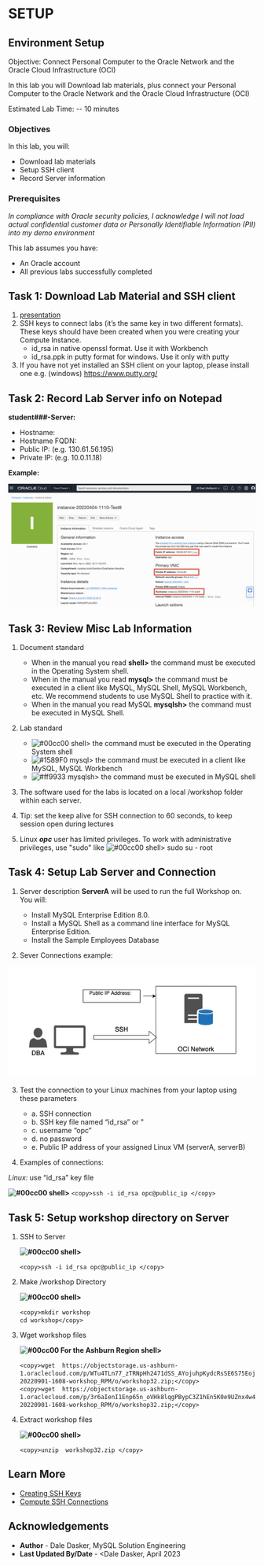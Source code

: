 # SETUP

## Environment Setup

Objective: Connect Personal Computer to the Oracle Network and the Oracle Cloud Infrastructure (OCI)

In this lab you will Download lab materials, plus connect your Personal Computer to the Oracle Network and the Oracle Cloud Infrastructure (OCI)

Estimated Lab Time: -- 10 minutes

### Objectives
In this lab, you will:
* Download lab materials
* Setup SSH client
* Record Server information

### Prerequisites

*In compliance with Oracle security policies, I acknowledge I will not load actual confidential customer data or Personally Identifiable Information (PII) into my demo environment*

This lab assumes you have:
* An Oracle account
* All previous labs successfully completed

## Task 1: Download Lab Material and SSH client
1. [presentation](files/MySQL_HA_09292022.pdf)
2. SSH keys to connect labs (it’s the same key in two different formats).  These keys should have been created when you were creating your Compute Instance.  
    * id_rsa in native openssl format. Use it with Workbench
    * id_rsa.ppk in putty format for windows. Use it only with putty
3. If you have not yet installed an SSH client on your laptop, please install one
    e.g. (windows) https://www.putty.org/

## Task 2: Record Lab Server info on Notepad

**student###-Server:**
  - Hostname:  
  - Hostname FQDN:  
  - Public IP:   (e.g. 130.61.56.195) 
  - Private IP: (e.g. 10.0.11.18)

 **Example:**

![IP Addresses](images/Setup_IP_Addresses.png) 

## Task 3: Review Misc Lab Information
1. Document standard 
    - When in the manual you read **shell>** the command must be executed in the Operating System shell.
    - When in the manual you read **mysql>** the command must be executed in a client like MySQL, MySQL Shell, MySQL Workbench, etc. We recommend students to use MySQL Shell to practice with it.
    - When in the manual you read MySQL **mysqlsh>** the command must be executed in MySQL Shell.

2. Lab standard  
    - ![#00cc00](https://via.placeholder.com/15/00cc00/000000?text=+) shell> the command must be executed in the Operating System shell
    - ![#1589F0](https://via.placeholder.com/15/1589F0/000000?text=+) mysql> the command must be executed in a client like MySQL, MySQL Workbench
    - ![#ff9933](https://via.placeholder.com/15/ff9933/000000?text=+) mysqlsh> the command must be executed in MySQL shell

3.	The software used for the labs is located on a local /workshop folder within each server.

4.	Tip: set the keep alive for SSH connection to 60 seconds, to keep session open during lectures

5.	Linux ***opc*** user has limited privileges. To work with administrative privileges, use "sudo" like 
![#00cc00](https://via.placeholder.com/15/00cc00/000000?text=+) shell> sudo su - root

## Task 4: Setup Lab Server and Connection

1.	Server description
    **ServerA** will be used to run the full Workshop on.  You will:
    - Install MySQL Enterprise Edition 8.0.
    - Install a MySQL Shell as a command line interface for MySQL Enterprise Edition.
    - Install the Sample Employees Database

2.	Sever Connections example:

![Image alt text](images/Public_image_2.jpg)

3.	Test the connection to your Linux machines from your laptop using these parameters
    - a. SSH connection
    - b. SSH key file named “id_rsa” or " 
    - c. username “opc”
    - d. no password
    - e. Public IP address of your assigned Linux VM (serverA, serverB)


4. Examples of connections: 

  *Linux:* use “id_rsa” key file

  **![#00cc00](https://via.placeholder.com/15/00cc00/000000?text=+) shell>**
    ```
    <copy>ssh -i id_rsa opc@public_ip </copy>
    ```


## Task 5: Setup workshop directory on Server


1. SSH to Server 

    **![#00cc00](https://via.placeholder.com/15/00cc00/000000?text=+) shell>**
    ```
    <copy>ssh -i id_rsa opc@public_ip </copy>
    ```

2.  Make /workshop Directory

    **![#00cc00](https://via.placeholder.com/15/00cc00/000000?text=+) shell>**
    ```
    <copy>mkdir workshop 
    cd workshop</copy>

    ```

3.  Wget workshop files 

    **![#00cc00](https://via.placeholder.com/15/00cc00/000000?text=+) For the Ashburn Region shell>**
    ```
    <copy>wget  https://objectstorage.us-ashburn-1.oraclecloud.com/p/WTu4TLn77_zTRNpHh2471dSS_AYojuhpKydcRsSE6S75EojezJ_oLT6H0X7tB1AQ/n/idazzjlcjqzj/b/bucket-20220901-1608-workshop_RPM/o/workshop32.zip;</copy>
    <copy>wget  https://objectstorage.us-ashburn-1.oraclecloud.com/p/3r6aIenI1Enp65n_oVHk8lqgPBypC3Z1hEn5K0e9UZnx4w4ybLmHlo7KKatEHUdJ/n/idazzjlcjqzj/b/bucket-20220901-1608-workshop_RPM/o/workshop32.zip;</copy>
    ```
    
4.  Extract workshop files 

    **![#00cc00](https://via.placeholder.com/15/00cc00/000000?text=+) shell>**
    ```
    <copy>unzip  workshop32.zip </copy>
    ```


## Learn More

* [Creating SSH Keys](https://docs.oracle.com/en-us/iaas/Content/Compute/Tasks/managingkeypairs.htm)
* [Compute SSH Connections](https://docs.oracle.com/en-us/iaas/Content/Compute/Tasks/accessinginstance.htm)

## Acknowledgements
* **Author** - Dale Dasker, MySQL Solution Engineering
* **Last Updated By/Date** - <Dale Dasker, April 2023
